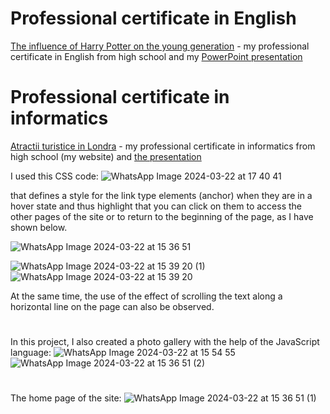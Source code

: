 # Professional certificate in English
[The influence of Harry Potter on the young generation](https://github.com/cristianamihu/high-school-certificate/blob/main/Atestat%20Engleza.pdf) - my professional certificate in English from high school and my [PowerPoint presentation](https://github.com/cristianamihu/high-school-certificate/blob/main/Atestat%20Engleza.pptx)

# Professional certificate in informatics
[Atractii turistice in Londra](https://github.com/cristianamihu/high-school-certificate/tree/main/site) - my professional certificate in informatics from high school (my website) and [the presentation](https://github.com/cristianamihu/high-school-certificate/blob/main/Atestat%20Informatica.docx)

I used this CSS code:
![WhatsApp Image 2024-03-22 at 17 40 41](https://github.com/cristianamihu/high-school-certificate/assets/128689630/26e021d9-a444-480b-9ec4-dc21d2153d06)

that defines a style for the link type elements (anchor) when they are in a hover state and thus highlight that you can click on them to access the other pages of the site or to return to the beginning of the page, as I have shown below.

![WhatsApp Image 2024-03-22 at 15 36 51](https://github.com/cristianamihu/high-school-certificate/assets/128689630/fd115d06-de53-4b05-bc81-8d725ffaf4c8)

![WhatsApp Image 2024-03-22 at 15 39 20 (1)](https://github.com/cristianamihu/high-school-certificate/assets/128689630/77e270a5-a6c7-4e8b-bb32-b158ce7e7cb0)
![WhatsApp Image 2024-03-22 at 15 39 20](https://github.com/cristianamihu/high-school-certificate/assets/128689630/026031a2-5c54-4010-b9f6-76e768b22c4b)

At the same time, the use of the effect of scrolling the text along a horizontal line on the page can also be observed.
#
In this project, I also created a photo gallery with the help of the JavaScript language:
![WhatsApp Image 2024-03-22 at 15 54 55](https://github.com/cristianamihu/high-school-certificate/assets/128689630/eb5afc31-fad0-4b61-bfa3-56e0fab3c756)
![WhatsApp Image 2024-03-22 at 15 36 51 (2)](https://github.com/cristianamihu/high-school-certificate/assets/128689630/6689d36f-cfbc-40a0-8ee2-86c629a02289)
#
The home page of the site:
![WhatsApp Image 2024-03-22 at 15 36 51 (1)](https://github.com/cristianamihu/high-school-certificate/assets/128689630/3fb09895-ee74-4dd5-8ecb-9f836f144d24)
